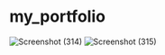 # my_portfolio
![Screenshot (314)](https://github.com/Diksha-001/my_portfolio/assets/114089823/7f9fb7c5-964a-4029-b17e-0d54d3cfc848)
![Screenshot (315)](https://github.com/Diksha-001/my_portfolio/assets/114089823/ceec37fb-ea8e-4795-a3b2-7843c4aed538)
